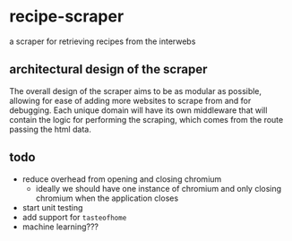 # recipe-scraper
a scraper for retrieving recipes from the interwebs 

## architectural design of the scraper
The overall design of the scraper aims to be as modular as possible, allowing for ease of adding more websites to scrape from and for debugging. Each unique domain will have its own middleware that will contain the logic for performing the scraping, which comes from the route passing the html data.

## todo
- reduce overhead from opening and closing chromium
  - ideally we should have one instance of chromium and only closing chromium when the application closes
- start unit testing
- add support for `tasteofhome`
- machine learning???
